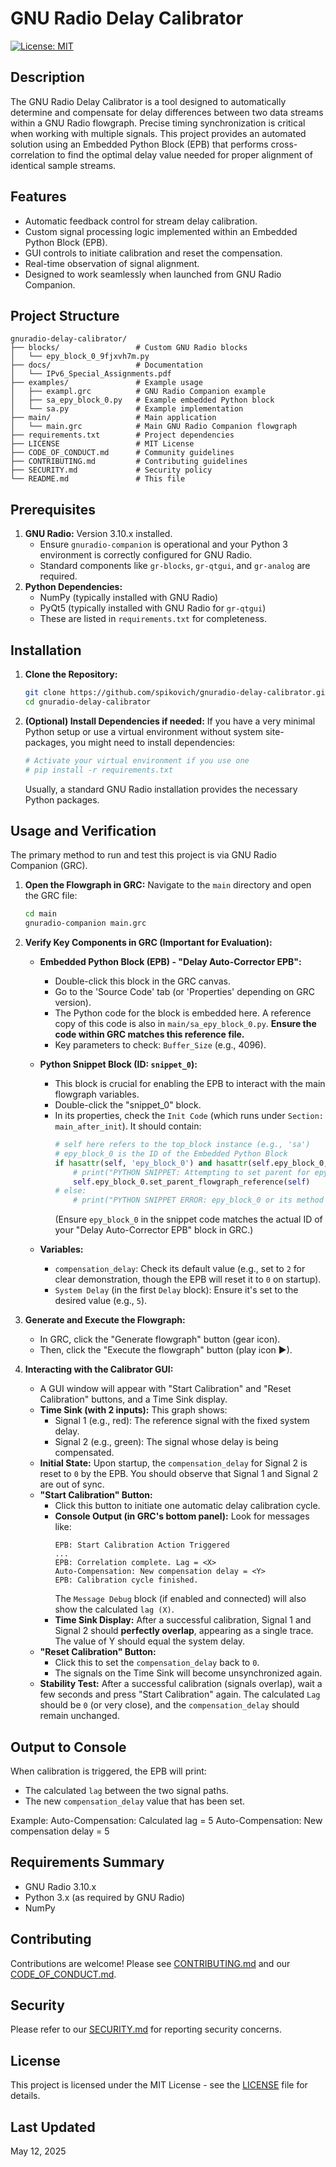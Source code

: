
# GNU Radio Delay Calibrator

[![License: MIT](https://img.shields.io/badge/License-MIT-yellow.svg)](https://opensource.org/licenses/MIT)

## Description

The GNU Radio Delay Calibrator is a tool designed to automatically determine and compensate for delay differences between two data streams within a GNU Radio flowgraph. Precise timing synchronization is critical when working with multiple signals. This project provides an automated solution using an Embedded Python Block (EPB) that performs cross-correlation to find the optimal delay value needed for proper alignment of identical sample streams.

## Features

- Automatic feedback control for stream delay calibration.
- Custom signal processing logic implemented within an Embedded Python Block (EPB).
- GUI controls to initiate calibration and reset the compensation.
- Real-time observation of signal alignment.
- Designed to work seamlessly when launched from GNU Radio Companion.

## Project Structure
```
gnuradio-delay-calibrator/
├── blocks/                 # Custom GNU Radio blocks
│   └── epy_block_0_9fjxvh7m.py
├── docs/                   # Documentation
│   └── IPv6_Special_Assignments.pdf
├── examples/               # Example usage
│   ├── exampl.grc          # GNU Radio Companion example
│   ├── sa_epy_block_0.py   # Example embedded Python block
│   └── sa.py               # Example implementation
├── main/                   # Main application
│   └── main.grc            # Main GNU Radio Companion flowgraph
├── requirements.txt        # Project dependencies
├── LICENSE                 # MIT License
├── CODE_OF_CONDUCT.md      # Community guidelines
├── CONTRIBUTING.md         # Contributing guidelines
├── SECURITY.md             # Security policy
└── README.md               # This file
```
## Prerequisites

1.  **GNU Radio:** Version 3.10.x installed.
    *   Ensure `gnuradio-companion` is operational and your Python 3 environment is correctly configured for GNU Radio.
    *   Standard components like `gr-blocks`, `gr-qtgui`, and `gr-analog` are required.
2.  **Python Dependencies:**
    *   NumPy (typically installed with GNU Radio)
    *   PyQt5 (typically installed with GNU Radio for `gr-qtgui`)
    *   These are listed in `requirements.txt` for completeness.

## Installation

1.  **Clone the Repository:**
    ```bash
    git clone https://github.com/spikovich/gnuradio-delay-calibrator.git
    cd gnuradio-delay-calibrator
    ```
    

2.  **(Optional) Install Dependencies if needed:**
    If you have a very minimal Python setup or use a virtual environment without system site-packages, you might need to install dependencies:
    ```bash
    # Activate your virtual environment if you use one
    # pip install -r requirements.txt
    ```
    Usually, a standard GNU Radio installation provides the necessary Python packages.

## Usage and Verification

The primary method to run and test this project is via GNU Radio Companion (GRC).

1.  **Open the Flowgraph in GRC:**
    Navigate to the `main` directory and open the GRC file:
    ```bash
    cd main 
    gnuradio-companion main.grc
    ```

2.  **Verify Key Components in GRC (Important for Evaluation):**

    *   **Embedded Python Block (EPB) - "Delay Auto-Corrector EPB":**
        *   Double-click this block in the GRC canvas.
        *   Go to the 'Source Code' tab (or 'Properties' depending on GRC version).
        *   The Python code for the block is embedded here. A reference copy of this code is also in `main/sa_epy_block_0.py`. **Ensure the code within GRC matches this reference file.**
        *   Key parameters to check: `Buffer_Size` (e.g., 4096).

    *   **Python Snippet Block (ID: `snippet_0`):**
        *   This block is crucial for enabling the EPB to interact with the main flowgraph variables.
        *   Double-click the "snippet_0" block.
        *   In its properties, check the `Init Code` (which runs under `Section: main_after_init`). It should contain:
            ```python
            # self here refers to the top_block instance (e.g., 'sa')
            # epy_block_0 is the ID of the Embedded Python Block
            if hasattr(self, 'epy_block_0') and hasattr(self.epy_block_0, 'set_parent_flowgraph_reference'):
                # print("PYTHON SNIPPET: Attempting to set parent for epy_block_0") # Debug, can be commented
                self.epy_block_0.set_parent_flowgraph_reference(self)
            # else:
                # print("PYTHON SNIPPET ERROR: epy_block_0 or its method not found.") # Debug, can be commented
            ```
            (Ensure `epy_block_0` in the snippet code matches the actual ID of your "Delay Auto-Corrector EPB" block in GRC.)

    *   **Variables:**
        *   `compensation_delay`: Check its default value (e.g., set to `2` for clear demonstration, though the EPB will reset it to `0` on startup).
        *   `System Delay` (in the first `Delay` block): Ensure it's set to the desired value (e.g., `5`).

3.  **Generate and Execute the Flowgraph:**
    *   In GRC, click the "Generate flowgraph" button (gear icon).
    *   Then, click the "Execute the flowgraph" button (play icon ▶).

4.  **Interacting with the Calibrator GUI:**
    *   A GUI window will appear with "Start Calibration" and "Reset Calibration" buttons, and a Time Sink display.
    *   **Time Sink (with 2 inputs):** This graph shows:
        *   Signal 1 (e.g., red): The reference signal with the fixed system delay.
        *   Signal 2 (e.g., green): The signal whose delay is being compensated.
    *   **Initial State:** Upon startup, the `compensation_delay` for Signal 2 is reset to `0` by the EPB. You should observe that Signal 1 and Signal 2 are out of sync.
    *   **"Start Calibration" Button:**
        *   Click this button to initiate one automatic delay calibration cycle.
        *   **Console Output (in GRC's bottom panel):** Look for messages like:
            ```
            EPB: Start Calibration Action Triggered
            ...
            EPB: Correlation complete. Lag = <X>
            Auto-Compensation: New compensation delay = <Y> 
            EPB: Calibration cycle finished.
            ```
            The `Message Debug` block (if enabled and connected) will also show the calculated `lag (X)`.
        *   **Time Sink Display:** After a successful calibration, Signal 1 and Signal 2 should **perfectly overlap**, appearing as a single trace. The value of Y should equal the system delay.
    *   **"Reset Calibration" Button:**
        *   Click this to set the `compensation_delay` back to `0`.
        *   The signals on the Time Sink will become unsynchronized again.
    *   **Stability Test:** After a successful calibration (signals overlap), wait a few seconds and press "Start Calibration" again. The calculated `Lag` should be `0` (or very close), and the `compensation_delay` should remain unchanged.

## Output to Console

When calibration is triggered, the EPB will print:
- The calculated `lag` between the two signal paths.
- The new `compensation_delay` value that has been set.

Example:
Auto-Compensation: Calculated lag = 5
Auto-Compensation: New compensation delay = 5
## Requirements Summary

- GNU Radio 3.10.x
- Python 3.x (as required by GNU Radio)
- NumPy

## Contributing

Contributions are welcome! Please see [CONTRIBUTING.md](CONTRIBUTING.md) and our [CODE_OF_CONDUCT.md](CODE_OF_CONDUCT.md).

## Security

Please refer to our [SECURITY.md](SECURITY.md) for reporting security concerns.

## License

This project is licensed under the MIT License - see the [LICENSE](LICENSE) file for details.

## Last Updated

May 12, 2025
